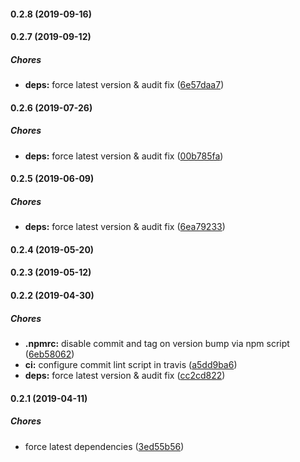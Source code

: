 #### 0.2.8 (2019-09-16)

#### 0.2.7 (2019-09-12)

##### Chores

* **deps:**  force latest version & audit fix ([6e57daa7](https://github.com/lykmapipo/include/commit/6e57daa7989bbe4f94fe8383629648c53de2c56c))

#### 0.2.6 (2019-07-26)

##### Chores

* **deps:**  force latest version & audit fix ([00b785fa](https://github.com/lykmapipo/include/commit/00b785fa0e8019dd9f50e23b60c1656610324985))

#### 0.2.5 (2019-06-09)

##### Chores

* **deps:**  force latest version & audit fix ([6ea79233](https://github.com/lykmapipo/include/commit/6ea7923362a42390f02e0cb9b4954d3ace9bf90a))

#### 0.2.4 (2019-05-20)

#### 0.2.3 (2019-05-12)

#### 0.2.2 (2019-04-30)

##### Chores

* **.npmrc:**  disable commit and tag on version bump via npm script ([6eb58062](https://github.com/lykmapipo/include/commit/6eb58062b9c5c51e2fab0adccf0f14ff40efaf08))
* **ci:**  configure commit lint script in travis ([a5dd9ba6](https://github.com/lykmapipo/include/commit/a5dd9ba64740a114b0d158fe1fe8d5e1042d2d42))
* **deps:**  force latest version & audit fix ([cc2cd822](https://github.com/lykmapipo/include/commit/cc2cd822f50177d935cca89f9d1412c8a49b9372))

#### 0.2.1 (2019-04-11)

##### Chores

*  force latest dependencies ([3ed55b56](https://github.com/lykmapipo/include/commit/3ed55b56ac4760e945ef3f03bd29ea1574e149ef))

